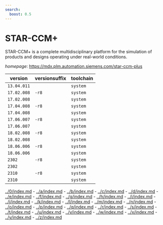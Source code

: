 ```yaml
---
search:
  boost: 0.5
---
```

# STAR-CCM+

STAR-CCM+ is a complete multidisciplinary platform for the simulation of products and  designs operating under real-world conditions.

*homepage*: <https://mdx.plm.automation.siemens.com/star-ccm-plus>

version | versionsuffix | toolchain
--------|---------------|----------
``13.04.011`` |  | ``system``
``17.02.008`` | ``-r8`` | ``system``
``17.02.008`` |  | ``system``
``17.04.008`` | ``-r8`` | ``system``
``17.04.008`` |  | ``system``
``17.06.007`` | ``-r8`` | ``system``
``17.06.007`` |  | ``system``
``18.02.008`` | ``-r8`` | ``system``
``18.02.008`` |  | ``system``
``18.06.006`` | ``-r8`` | ``system``
``18.06.006`` |  | ``system``
``2302`` | ``-r8`` | ``system``
``2302`` |  | ``system``
``2310`` | ``-r8`` | ``system``
``2310`` |  | ``system``

[../0/index.md](0) - [../a/index.md](a) - [../b/index.md](b) - [../c/index.md](c) - [../d/index.md](d) - [../e/index.md](e) - [../f/index.md](f) - [../g/index.md](g) - [../h/index.md](h) - [../i/index.md](i) - [../j/index.md](j) - [../k/index.md](k) - [../l/index.md](l) - [../m/index.md](m) - [../n/index.md](n) - [../o/index.md](o) - [../p/index.md](p) - [../q/index.md](q) - [../r/index.md](r) - [../s/index.md](s) - [../t/index.md](t) - [../u/index.md](u) - [../v/index.md](v) - [../w/index.md](w) - [../x/index.md](x) - [../y/index.md](y) - [../z/index.md](z)

